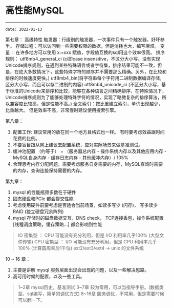 # 高性能MySQL

---
`date: 2022-01-13`

第七章： 高级特性
  触发器：行级别的触发器，一次事件只有一个触发器，好坏参半。
  存储过程：可以访问到一些需要权限的数据，但是消耗也大，编写麻烦。
  变量： 在许多地方可以使用 x:=xxx 赋值，字段值互换的sql用这个效率很高。
  排序规则：
    utf8mb4_general_ci (ci即case insensitive，不区分大小写。没有实现Unicode排序规则，在遇到某些特殊语言或者字符集，排序结果可能不一致，但是，在绝大多数情况下，这些特殊字符的顺序并不需要那么精确。另外，在比较和排序的时候速度更快。)
    utf8mb4_bin(将字符串每个字符用二进制数据编译存储，区分大小写，而且可以存二进制的内容)
    utf8mb4_unicode_ci (不区分大小写，基于标准的Unicode来排序和比较，能够在各种语言之间精确排序，在特殊情况下，Unicode排序规则为了能够处理特殊字符的情况，实现了略微复杂的排序算法，所以兼容度比较高，但是性能不高。)
  全文索引：按比重建立索引，单词出现越少，比重越大。 但是效率不高，非常慢时建议使用搜索引擎。

第八章：
  1. 配置工作: 建议常用的放在同一个地方且格式也一样。 有时要考虑效益跟时间花费的比例。
  2. 不要盲目跟从网上建议去配置系统，应对实际场景来做基准测试。
  3. 缓冲池配置 （约等于） = （服务器总内存 - 操作系统内存以及其他应用内存 - MySQL自身内存 - 缓存日志内存 - 其他缓冲内存）/ 105%
  4. 合理思考内存分配问题，需要考虑服务自身需要的内存，MySQL查询时需要的内存，查询连接保持需要的内存。

第九章：
  1. mysql 的性能瓶颈多数在于硬件
  2. 固态硬盘和PCIe 都会提交性能
  3. 考虑使用硬件前要考虑是否适合当前场景，如读多写少 (闪存)， 写多读少RAID (独立硬盘冗余阵列)
  4. mysql 存储时的磁盘数据交互，DNS check， TCP连接丢包，操作系统配置[线程调度策略，缓存策略...] 都会影响到性能
  > IO 密集型  ： CPU 可能没有充分利用，但是 I/O 利用率几乎100% (大型文件传输)
    CPU 密集型 ： I/O 可能没有充分利用，但是 CPU 利用率几乎100% (计算圆周率后1千位)
    ext2/ext3/ext4 -> unix 的文件系统

10 ~ 16 章：
  1. 主要是讲解 mysql 服务层面出现会出现的问题，以及一些解决思路。
  2. 高可用时候的配置，以及一些工具。

> 1~2章 mysql历史，基准测试
> 3~7章 较为常用，可以当指导手册。(数据类型，sql编写，简单的调优方式)
> 8~16章 服务调优，不常用，但是需要时候可以翻一下。